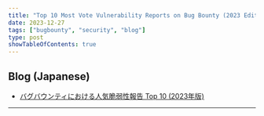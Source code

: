 ```yaml
---
title: "Top 10 Most Vote Vulnerability Reports on Bug Bounty (2023 Edition)"
date: 2023-12-27
tags: ["bugbounty", "security", "blog"]
type: post
showTableOfContents: true
---
```


## Blog (Japanese)
- [バグバウンティにおける人気脆弱性報告 Top 10 (2023年版)](https://scgajge12.hatenablog.com/entry/hacktivity_votes_2023)

---
